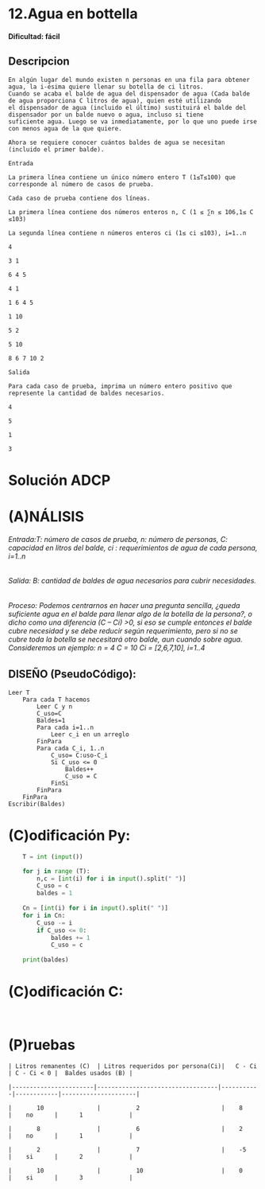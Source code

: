 
# 12.Agua en bottella

#### Dificultad: fácil

## Descripcion

    En algún lugar del mundo existen n personas en una fila para obtener agua, la i-ésima quiere llenar su botella de ci litros. 
    Cuando se acaba el balde de agua del dispensador de agua (Cada balde de agua proporciona C litros de agua), quien esté utilizando 
    el dispensador de agua (incluido el último) sustituirá el balde del dispensador por un balde nuevo o agua, incluso si tiene 
    suficiente agua. Luego se va inmediatamente, por lo que uno puede irse con menos agua de la que quiere.
    
    Ahora se requiere conocer cuántos baldes de agua se necesitan (incluido el primer balde).

    Entrada
    
    La primera línea contiene un único número entero T (1≤T≤100) que corresponde al número de casos de prueba.
    
    Cada caso de prueba contiene dos líneas.
    
    La primera línea contiene dos números enteros n, C (1 ≤ ∑n ≤ 106,1≤ C ≤103)
    
    La segunda línea contiene n números enteros ci (1≤ ci ≤103), i=1..n

    4
    
    3 1
    
    6 4 5
    
    4 1
    
    1 6 4 5
   
    1 10
    
    5 2
    
    5 10
    
    8 6 7 10 2

    Salida

    Para cada caso de prueba, imprima un número entero positivo que represente la cantidad de baldes necesarios.

    4
    
    5
    
    1
    
    3



# Solución ADCP

# (A)NÁLISIS

###### Entrada:T: número de casos de prueba, n: número de personas, C: capacidad en litros del balde, ci : requerimientos de agua de cada persona, i=1..n

###### Salida: B:  cantidad de baldes de agua necesarios para cubrir necesidades. 

###### Proceso: Podemos centrarnos en hacer una pregunta sencilla, ¿queda suficiente agua en el balde para llenar algo de la botella de la persona?, o dicho como una diferencia (C – Ci) >0, si eso se cumple entonces el balde cubre necesidad y se debe reducir según requerimiento, pero si no se cubre toda la botella se necesitará otro balde, aun cuando sobre agua.  Consideremos un ejemplo: n = 4 C = 10 Ci = [2,6,7,10], i=1..4




## DISEÑO (PseudoCódigo):

    Leer T
        Para cada T hacemos
            Leer C y n
            C_uso=C
            Baldes=1
            Para cada i=1..n
                Leer c_i en un arreglo
            FinPara
            Para cada C_i, 1..n
                C_uso= C:uso-C_i
                Si C_uso <= 0
                    Baldes++
                    C_uso = C
                FinSi
            FinPara
        FinPara
    Escribir(Baldes)



# (C)odificación Py:
```py
    T = int (input())

    for j in range (T):
        n,c = [int(i) for i in input().split(" ")]
        C_uso = c
        baldes = 1
    
    Cn = [int(i) for i in input().split(" ")]
    for i in Cn:
        C_uso -= i
        if C_uso <= 0:
            baldes += 1
            C_uso = c
            
    print(baldes)
```
# (C)odificación C:
```c
    
```
# (P)ruebas


    | Litros remanentes (C)  | Litros requeridos por persona(Ci)|	C - Ci  | C - Ci < 0 |	Baldes usados (B) |
    
    |-----------------------|----------------------------------|-----------|------------|---------------------|
    
    |       10		         |		    2	                    |    8	    |    no	     | 		1             |
    
    |       8		         |		    6	                    |    2	    |    no	     | 		1             |
    
    |       2		         |		    7	                    |    -5	    |    si	     | 		2             |

    |       10		         |		    10	                    |    0	    |    si	     | 		3             |



